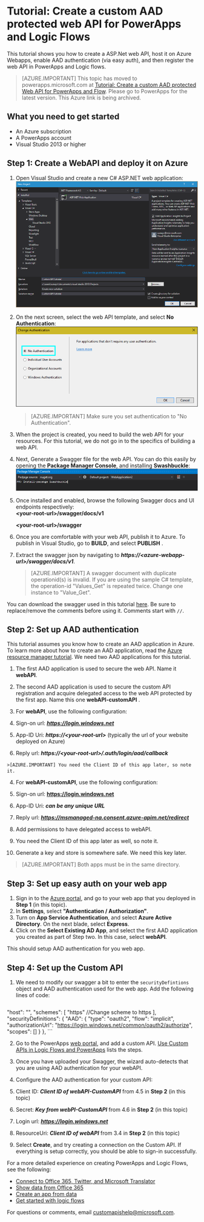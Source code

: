 <properties
	pageTitle="Tutorial: Create a custom API using an ASP.Net web app in PowerApps and Logic Flows | Microsoft Azure"
	description="ASP.Net web app tutorial to create a custom API in PowerApps and Logic Flows"
	services=""
    suite="powerapps"
	documentationCenter="" 
	authors="sunaysv"
	manager="erikre"
	editor=""/>

<tags
   ms.service="powerapps"
   ms.devlang="na"
   ms.topic="article"
   ms.tgt_pltfrm="na"
   ms.workload="na" 
   ms.date="07/12/2016"
   ms.author="mandia"/>

# Tutorial: Create a custom AAD protected web API for PowerApps and Logic Flows

This tutorial shows you how to create a ASP.Net web API, host it on Azure Webapps, enable AAD authentication (via easy auth), and then register the web API in PowerApps and Logic flows. 

>[AZURE.IMPORTANT] This topic has moved to powerapps.microsoft.com at [Tutorial: Create a custom AAD protected Web API for PowerApps and Flow](https://powerapps.microsoft.com/tutorials/customapi-web-api-tutorial/). Please go to PowerApps for the latest version. This Azure link is being archived.

## What you need to get started

* An Azure subscription
* A PowerApps account
* Visual Studio 2013 or higher

## Step 1: Create a WebAPI and deploy it on Azure
1. Open Visual Studio and create a new C# ASP.NET web application:  
![](./media/powerapps-web-api-tutorial/newwebapp.png "New WebApp")

2. On the next screen, select the web API template, and select **No Authentication**:  
![](./media/powerapps-web-api-tutorial/noauth.png "No Authorization")

	>[AZURE.IMPORTANT] Make sure you set authentication to "No Authentication".

3. When the project is created, you need to build the web API for your resources. For this tutorial, we do not go in to the specifics of building a web API.

4. Next, Generate a Swagger file for the web API. You can do this easily by opening the __Package Manager Console__, and installing __Swashbuckle__:  
![](./media/powerapps-web-api-tutorial/swashbuckle-console.png "Swashbuckle console")

5. Once installed and enabled, browse the following Swagger docs and UI endpoints respectively:  
 **\<your-root-url\>/swagger/docs/v1**  

 	**\<your-root-url\>/swagger**  

6. Once you are comfortable with your web API, publish it to Azure. To publish in Visual Studio, go to **BUILD**, and select **PUBLISH** .

7. Extract the swagger json by navigating to ***https://\<azure-webapp-url\>/swagger/docs/v1***.  

	> [AZURE.IMPORTANT] A swagger document with duplicate operationid(s) is invalid. If you are using the sample C# template, the operation-id "Values_Get" is repeated twice. Change one instance to "Value_Get".


You can download the swagger used in this tutorial [here][6]. Be sure to replace/remove the comments before using it. Comments start with `//`.

## Step 2: Set up AAD authentication

This tutorial assumes you know how to create an AAD application in Azure. To learn more about how to create an AAD application, read the [Azure resource manager tutorial](powerapps-azure-resource-manager-tutorial.md). We need two AAD applications for this tutorial. 

1. The first AAD application is used to secure the web API. Name it **webAPI**.
2. The second AAD application is used to secure the custom API registration and acquire delegated access to the web API protected by the first app. Name this one **webAPI-customAPI** .
3. For **webAPI**, use the following configuration:  

  1. Sign-on url: ***https://login.windows.net***
  2. App-ID Uri: ***https://\<your-root-url\>*** (typically the url of your website deployed on Azure)
  3. Reply url: ***https://\<your-root-url\>/.auth/login/aad/callback***  
  
	>[AZURE.IMPORTANT] You need the Client ID of this app later, so note it.

4. For **webAPI-customAPI**, use the following configuration:  
  
  1. Sign-on url: **https://login.windows.net**
  2. App-ID Uri: ***can be any unique URL***
  3. Reply url: ***https://msmanaged-na.consent.azure-apim.net/redirect***
  4. Add permissions to have delegated access to webAPI.
  5. You need the Client ID of this app later as well, so note it.
  6. Generate a key and store is somewhere safe. We need this key later.

>[AZURE.IMPORTANT] Both apps must be in the same directory.

## Step 3: Set up easy auth on your web app

1. Sign in to the [Azure portal](https://portal.azure.com), and go to your web app that you deployed in **Step 1** (in this topic).
2. In **Settings**, select **"Authentication / Authorization"**.
3. Turn on **App Service Authentication**, and select **Azure Active Directory**.  On the next blade, select **Express**.  
4. Click on the **Select Existing AD App**, and select the first AAD application you created as part of Step two. In this case, select **webAPI**.

This should setup AAD authentication for you web app.

## Step 4: Set up the Custom API 

1. We need to modify our swagger a bit to enter the `securityDefintions` object and AAD authentication used for the web app. Add the following lines of code: 

	```javascript
  "host": "<your-root-url>",
  "schemes": [
    "https"						//Change scheme to https 
  ],
  "securityDefinitions": {
    "AAD": {
      "type": "oauth2",
      "flow": "implicit",
      "authorizationUrl": "https://login.windows.net/common/oauth2/authorize",
      "scopes": []
    }
  },
	```

2. Go to the PowerApps [web portal][1], and add a custom API.  [Use Custom APIs in Logic Flows and PowerApps](powerapps-register-custom-api.md) lists the steps.

3. Once you have uploaded your Swagger, the wizard auto-detects that you are using AAD authentication for your webAPI.

4. Configure the AAD authentication for your custom API:  

  1. Client ID: ***Client ID of webAPI-CustomAPI*** from 4.5 in **Step 2** (in this topic)
  2. Secret: ***Key from webPI-CustomAPI*** from 4.6 in **Step 2** (in this topic)
  3. Login url: ***https://login.windows.net***
  4. ResourceUri: ***Client ID of webAPI*** from 3.4 in **Step 2** (in this topic)

5. Select **Create**, and try creating a connection on the Custom API. If everything is setup correctly, you should be able to sign-in successfully. 

For a more detailed experience on creating PowerApps and Logic Flows, see the following: 

- [Connect to Office 365, Twitter, and Microsoft Translator][5]
- [Show data from Office 365][4]
- [Create an app from data][3]
- [Get started with logic flows][2]

For questions or comments, email [customapishelp@microsoft.com](mailto:customapishelp@microsoft.com).

<!--Reference links in article-->
[1]: https://web.powerapps.com
[2]: https://powerapps.microsoft.com/tutorials/get-started-logic-flow/
[3]: https://powerapps.microsoft.com/tutorials/get-started-create-from-data/
[4]: https://powerapps.microsoft.com/tutorials/show-office-data/
[5]: https://powerapps.microsoft.com/tutorials/powerapps-api-functions/
[6]: http://pwrappssamples.blob.core.windows.net/samples/webAPI.json

